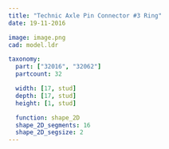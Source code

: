```yaml
---
title: "Technic Axle Pin Connector #3 Ring"
date: 19-11-2016

image: image.png
cad: model.ldr

taxonomy:
  part: ["32016", "32062"]
  partcount: 32

  width: [17, stud]
  depth: [17, stud]
  height: [1, stud]

  function: shape_2D
  shape_2D_segments: 16
  shape_2D_segsize: 2
---
```

